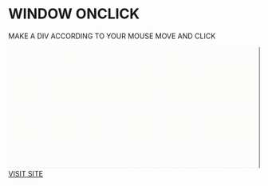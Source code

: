 <h1>WINDOW ONCLICK</h1>
<p>MAKE A DIV ACCORDING TO YOUR MOUSE MOVE AND CLICK </p>
<img src="images/readme.gif">
<a href="https://windowclick.netlify.com">VISIT SITE</a>

